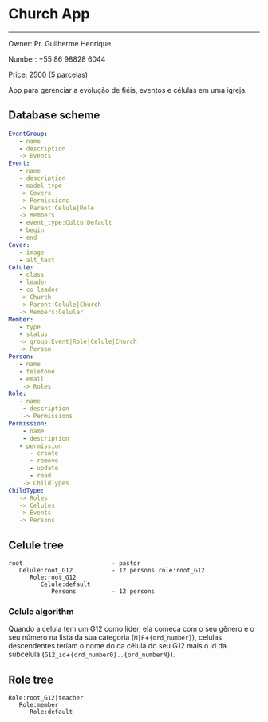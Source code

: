 # Church App

---



Owner: Pr. Guilherme Henrique 

Number: +55 86 98828 6044

Price: 2500 (5 parcelas)



App para gerenciar a evolução de fiéis, eventos e células em uma igreja.



## Database scheme

```yaml
EventGroup:
   - name
   - description
   -> Events
Event:
   - name
   - description
   - model_type
   -> Covers
   -> Permissions
   -> Parent:Celule|Role
   -> Members
   - event_type:Culto|Default
   - begin
   - end
Cover:
   - image
   - alt_text
Celule:
   - class
   - leader
   - co_leader
   -> Church
   -> Parent:Celule|Church
   -> Members:Celular
Member:
   - type
   - status
   -> group:Event|Role|Celule|Church
   -> Person
Person:
   - name
   - telefone
   - email
    -> Roles
Role:
   - name
    - description
    -> Permissions
Permission:
    - name
    - description
   - permission
      - create
      - remove
      - update
      - read
    -> ChildTypes
ChildType:
   -> Roles
   -> Celules
   -> Events
   -> Persons

```



## Celule tree



```tree
root                         - pastor
   Celule:root_G12           - 12 persons role:root_G12
      Role:root_G12
         Celule:default
            Persons          - 12 persons
```

### Celule algorithm

Quando a celula tem um G12 como líder, ela começa com o seu gênero e o seu número na lista da sua categoria (`M|F`+`{ord_number}`), celulas descendentes teríam o nome do da célula do seu G12 mais o id da subcelula (`G12_id`+`{ord_number0}..{ord_numberN}`).



## Role tree

```tree
Role:root_G12|teacher
   Role:member
      Role:default
```
